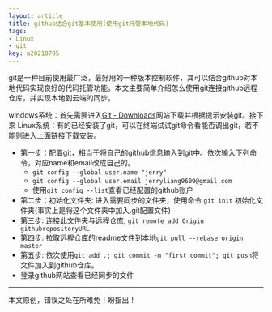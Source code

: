 ```yaml
---
layout: article
title: github结合git基本使用(使用git托管本地代码)
tags: 
- Linux
- git
key: a20210705
---
```


git是一种目前使用最广泛，最好用的一种版本控制软件，其可以结合github对本地代码实现良好的代码托管功能。本文主要简单介绍怎么使用git连接github远程仓库，并实现本地到云端的同步。

<!--more-->

windows系统：首先需要进入[Git - Downloads](https://git-scm.com/downloads)网站下载并根据提示安装git。接下来
Linux系统：有的已经安装了git，可以在终端试试git命令看能否调出git，若不能则进入上面链接下载安装。

* 第一步：配置git，相当于将自己的github信息输入到git中。依次输入下列命令，对应name和email改成自己的。
	* `git config --global user.name "jerry"`
	* `git config --global user.email jerryliang9609@gmail.com`
	* 使用`git config --list`查看已经配置的github账户
* 第二步：初始化文件夹: 进入需要同步的文件夹，使用命令 `git init` 初始化文件夹(事实上是将这个文件夹中加入.git配置文件)
* 第三步: 连接此文件夹与远程仓库, `git remote add Origin githubrepositoryURL`
* 第四步: 拉取远程仓库的readme文件到本地`git pull --rebase origin master`
* 第五步: 依次使用`git add .; git commit -m "first commit"; git push`将文件加入到github仓库。
* 登录github网站查看已经同步的文件

---
本文原创，错误之处在所难免！盼指出！
